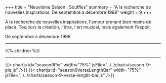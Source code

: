 +++
title = "Neuvième Saison : Souffles"
summary = "A la recherche de nouvelles inspirations. De septembre à décembre 1998"
weight = 9
+++

A la recherche de nouvelles inspirations, l'amour prenant bien moins de place. Toujours la création, l'être, l'art musical, mais également l'espoir.

De septembre à décembre 1998

---
{{% children  %}}

---
{{< chartjs id="season9Pie" width="75%" jsFile="../../charts/season-9-pie.js" />}}
{{< chartjs id="season9VerseLengthBar" width="75%" jsFile="../../charts/season-9-verse-length-bar.js" />}}
